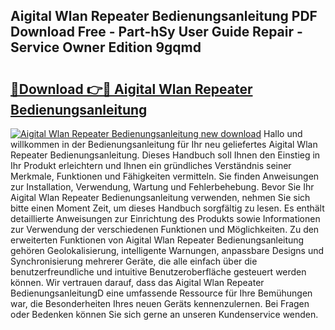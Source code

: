 ## Aigital Wlan Repeater Bedienungsanleitung PDF Download Free - Part-hSy User Guide Repair - Service Owner Edition 9gqmd

# <h2><a href="http://df57uk8.blite.top/?on=Aigital+Wlan+Repeater+Bedienungsanleitung">🔗Download 👉🔴 Aigital Wlan Repeater Bedienungsanleitung</a></h2>

[![Aigital Wlan Repeater Bedienungsanleitung new download](https://i.imgur.com/lujVjoI.png)](http://df57uk8.blite.top/?on=Aigital+Wlan+Repeater+Bedienungsanleitung)
Hallo und willkommen in der Bedienungsanleitung für Ihr neu geliefertes Aigital Wlan Repeater Bedienungsanleitung. Dieses Handbuch soll Ihnen den Einstieg in Ihr Produkt erleichtern und Ihnen ein gründliches Verständnis seiner Merkmale, Funktionen und Fähigkeiten vermitteln. Sie finden Anweisungen zur Installation, Verwendung, Wartung und Fehlerbehebung. Bevor Sie Ihr Aigital Wlan Repeater Bedienungsanleitung verwenden, nehmen Sie sich bitte einen Moment Zeit, um dieses Handbuch sorgfältig zu lesen. Es enthält detaillierte Anweisungen zur Einrichtung des Produkts sowie Informationen zur Verwendung der verschiedenen Funktionen und Möglichkeiten. Zu den erweiterten Funktionen von Aigital Wlan Repeater Bedienungsanleitung gehören Geolokalisierung, intelligente Warnungen, anpassbare Designs und Synchronisierung mehrerer Geräte, die alle einfach über die benutzerfreundliche und intuitive Benutzeroberfläche gesteuert werden können. Wir vertrauen darauf, dass das Aigital Wlan Repeater BedienungsanleitungD eine umfassende Ressource für Ihre Bemühungen war, die Besonderheiten Ihres neuen Geräts kennenzulernen. Bei Fragen oder Bedenken können Sie sich gerne an unseren Kundenservice wenden.
